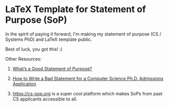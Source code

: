 # LaTeX Template for Statement of Purpose (SoP)

In the spirit of paying it forward, I'm making my statement of purpose (CS / Systems PhD) and LaTeX template public.

Best of luck, you got this! :)


Other Resources:

1. [What’s a Good Statement of Purpose?](https://ed.stanford.edu/sites/default/files/statement-of-purpose_revised_4.pdf)

2. [How to Write a Bad Statement for a Computer Science Ph.D. Admissions Application](https://www.cs.cmu.edu/~pavlo/blog/2015/10/how-to-write-a-bad-statement-for-a-computer-science-phd-admissions-application.html)

3. https://cs-sop.org is a super cool platform which makes SoPs from past CS applicants accessible to all.
